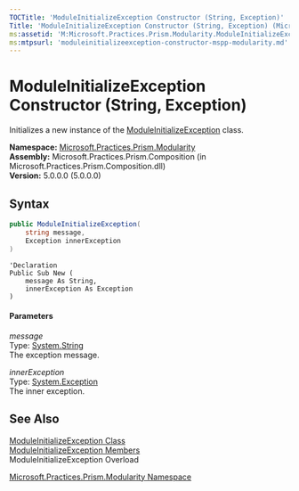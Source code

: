 ```yaml
---
TOCTitle: 'ModuleInitializeException Constructor (String, Exception)'
Title: 'ModuleInitializeException Constructor (String, Exception) (Microsoft.Practices.Prism.Modularity)'
ms:assetid: 'M:Microsoft.Practices.Prism.Modularity.ModuleInitializeException.\#ctor(System.String,System.Exception)'
ms:mtpsurl: 'moduleinitializeexception-constructor-mspp-modularity.md'
---
```


# ModuleInitializeException Constructor (String, Exception)

Initializes a new instance of the [ModuleInitializeException](/patterns-practices/reference/moduleinitializeexception-class-mspp-modularity) class.

**Namespace:** [Microsoft.Practices.Prism.Modularity](/patterns-practices/reference/mspp-modularity-namespace)  
**Assembly:** Microsoft.Practices.Prism.Composition (in Microsoft.Practices.Prism.Composition.dll)  
**Version:** 5.0.0.0 (5.0.0.0)

## Syntax

```C#
public ModuleInitializeException(
	string message,
	Exception innerException
)
```
```VB
'Declaration
Public Sub New ( 
	message As String,
	innerException As Exception
)
```

#### Parameters

*message*  
Type: [System.String](http://msdn.microsoft.com/en-us/library/s1wwdcbf)  
The exception message.

*innerException*  
Type: [System.Exception](http://msdn2.microsoft.com/en-us/library/c18k6c59)  
The inner exception.

## See Also

[ModuleInitializeException Class](/patterns-practices/reference/moduleinitializeexception-class-mspp-modularity)  
[ModuleInitializeException Members](/patterns-practices/reference/moduleinitializeexception-members-mspp-modularity)  
ModuleInitializeException Overload

[Microsoft.Practices.Prism.Modularity Namespace](/patterns-practices/reference/mspp-modularity-namespace)  